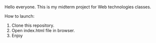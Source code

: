 Hello everyone. This is my midterm project for Web technologies classes.

How to launch:
1. Clone this repository.
2. Open index.html file in browser.
3. Enjoy